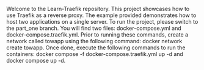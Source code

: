 Welcome to the Learn-Traefik repository. This project showcases how to use Traefik as a reverse proxy. The example provided demonstrates how to host two applications on a single server. To run the project, please switch to the part_one branch. You will find two files: docker-compose.yml and docker-compose.traefik.yml. Prior to running these commands, create a network called towapp using the following command: docker network create towapp. Once done, execute the following commands to run the containers: docker compose -f docker-compose.traefik.yml up -d and docker compose up -d.

